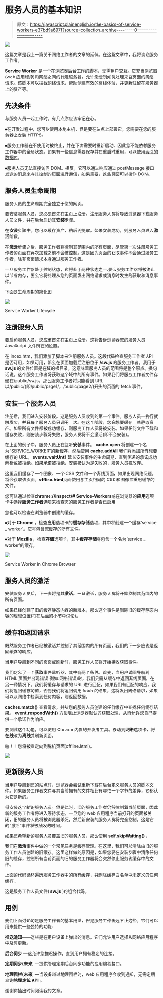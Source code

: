 # 服务人员的基本知识

> 原文：<https://javascript.plainenglish.io/the-basics-of-service-workers-e37bd9a697f?source=collection_archive---------0----------------------->

![](img/b5e68da3a277e2a769114f021dfcaa71.png)

这篇文章是我上一篇关于网络工作者的文章的延伸。在这篇文章中，我将谈论服务工作者。

**Service Worker** 是一个在浏览器后台工作的脚本，无需用户交互。它充当浏览器(web 应用程序)和网络之间的代理服务器，允许您控制如何处理来自页面的网络请求。该脚本可以拦截网络请求，帮助创建有效的离线体验，并更新驻留在服务器上的资产等。

## 先决条件

与服务人员一起工作时，有几点你应该牢记在心。

⦁在开发过程中，您可以使用本地主机，但是要在站点上部署它，您需要在您的服务器上安装 HTTPS。

⦁服务工作器在不使用时被终止，并在下次需要时重新启动，因此您不能依赖服务工作器中的全局状态。如果有一些信息需要保存并在重启时重用，可以使用[索引的数据库](https://developer.mozilla.org/en-US/docs/Web/API/IndexedDB_API)。

⦁服务人员无法直接访问 DOM。相反，它可以通过响应通过 postMessage 接口发送的消息来与其控制的页面进行通信，如果需要，这些页面可以操作 DOM。

## 服务人员生命周期

服务人员的生命周期完全独立于您的网页。

要安装服务人员，您必须首先在主页上注册。注册服务人员将导致浏览器下载服务人员文件，并在后台启动其**安装**步骤。

在**安装**步骤中，您可以缓存资产，稍后再提取。如果安装成功，则服务人员进入**激活**阶段。

在**激活**步骤之后，服务工作者将控制其范围内的所有页面，尽管第一次注册服务工作者的页面在再次加载之前不会被控制。这是因为页面的获取事件不会通过服务工作者，除非页面请求本身通过服务工作者。

一旦服务工作器处于控制状态，它将处于两种状态之一:要么服务工作器将被终止以节省内存，要么它将处理从您的页面发出网络请求或消息时发生的获取和消息事件。

下面是生命周期的简化图

![](img/47ca97c5a6c6066da765b3c0e27c7142.png)

Service Worker Lifecycle

## 注册服务人员

要启动服务人员，您应该首先在主页上注册。这将告诉浏览器您的服务人员 JavaScript 文件所在的位置。

在 index.htm，我们添加了脚本来注册服务人员。这段代码检查服务工作者 API 是否可用，如果可用，那么在页面加载后注册位于 **/sw.js** 的服务工作者。我用于 **sw.js** 的文件位置是在域的根目录。这意味着服务人员的范围将是整个原点。换句话说，这个服务工作者将获取这个域中的所有事件。如果我们将服务工作者文件存储在/public/sw.js，那么服务工作者将只能看到 URL 以/public/(即/public/page1/，/public/page2/)开头的页面的 fetch 事件。

## 安装一个服务人员

注册后，我们进入安装阶段。这是服务人员收到的第一个事件。服务人员一执行就触发它，并且每个服务人员只调用一次。在这个阶段，您会想要缓存一些静态资产。如果所有文件都被成功缓存，则服务工作人员将被安装。如果任何文件下载和缓存失败，则安装步骤将失败，服务人员将不会激活(即不会安装)。

在上面的例子中，服务人员正在监听**安装**事件。 **cache.open** 将创建一个名为“SERVICE_WORKER”的新缓存，然后使用 **cache.addAll** 我们将添加所有想要缓存的 URL。 **events.waitUntil** 延长安装事件的生命周期，直到传递的承诺成功解析或被拒绝。如果承诺被拒绝，安装被认为是失败的，服务人员被放弃。

这里我们缓存了一个图像、一个 CSS 文件和一个离线页面，如果出现网络问题，将会获取该页面。**offline.html**页面使用与主页相同的 CSS 和图像来重用缓存的文件。

您可以通过检查**chrome://inspect/# Service-Workers**或在浏览器的**应用**选项卡中选择**服务工作者**选项来检查您的服务工作者是否已启用

您也可以检查在浏览器中创建的缓存。

⦁对于 **Chrome** ，检查**应用**选项卡的**缓存存储**选项，其中将创建一个缓存‘service _ worker’。它将包含您缓存的所有文件。

⦁对于 **Mozilla** ，检查**存储**选项卡，其中**缓存存储**将包含一个名为‘service _ worker’的缓存。

![](img/42446460fda4e5e2e92fa31f5ad8732f.png)

Service Worker in Chrome Browser

## 服务人员的激活

安装服务人员后，下一步将是其**激活**。一旦激活，服务人员将开始控制其范围内的所有页面。

如果已经创建了旧的缓存静态内容的新版本，那么这个事件是删除旧的缓存静态内容的理想位置(将在后面的小节中讨论)。

## 缓存和返回请求

既然服务工作者已经被激活并控制了其范围内的所有页面，我们的下一步应该是返回缓存的响应。

当用户导航到不同的页面或刷新时，服务工作人员将开始接收获取事件。

我们定义了一个**获取**事件监听器，其中有两个条件。首先，当用户试图导航到 HTML 页面并出现错误(例如:网络错误)时，我们只需从缓存中返回离线页面。在另一种情况下，我们将缓存与请求的 URL 进行匹配，如果我们有匹配的响应，我们将返回缓存的值，否则我们将返回调用 fetch 的结果，这将发出网络请求，如果可以从网络中检索到任何内容，则返回数据。

**caches.match()** 查看请求，并从您的服务人员创建的任何缓存中查找任何缓存结果。 **event.respondWith()** 方法阻止浏览器默认的获取处理，从而允许您自己提供一个承诺作为响应。

要测试这个功能，可以使用 Chrome 内置的开发者工具。移动到**网络**选项卡，将**在线**改为**离线**并刷新页面。

嘣！！您将被重定向到脱机页面(offline.html)。

![](img/f7154758d232ff700ef327843641142e.png)

## 更新服务人员

当用户导航到您的站点时，浏览器会尝试重新下载在后台定义服务人员的脚本文件。如果服务工作者文件与其当前拥有的文件相比有哪怕一个字节的差异，它都认为它是新的。

将安装这个新的服务人员。但是此时，旧的服务工作者仍然控制着当前页面，因此新的服务工作者将进入等待状态。一旦您的 web 应用程序当前打开的页面被关闭，旧的服务人员将被浏览器杀死，然后新安装的服务人员将完全控制。这是它的“激活”事件将被触发的时间。

如果您希望新的服务人员覆盖旧的服务人员，那么使用 **self.skipWaiting()** 。

我们在**激活**事件中做的一个常见任务是缓存管理。在这里，我们可以清除由旧的服务工作人员创建的旧缓存。这里这样做的原因是，如果您要在安装步骤中清除任何旧的缓存，控制所有当前页面的旧的服务工作器将会突然停止服务该缓存中的文件。

上面的代码循环遍历服务工作器中的所有缓存，并删除缓存白名单中未定义的任何缓存。

这是服务工作人员文件( **sw.js** )的组合代码。

## 用例

我们上面讨论的是服务工作者的基本用法，但是服务工作者远不止这些。它们可以用来提供一些独特的功能:

**推送通知**——这些是在用户设备上弹出的消息。它们允许用户选择从网络应用程序中及时更新。

**后台同步** —这允许您推迟操作，直到用户拥有稳定的连接。

**定期同步(未来)** —提供管理定期后台同步功能的应用编程接口。

**地理围栏(未来)** —当设备越过地理围栏时，web 应用程序会收到通知，无需定期查询**地理定位 API** 。

谢谢你抽出时间阅读我的文章。